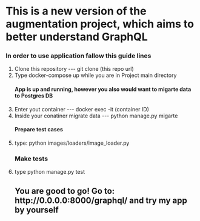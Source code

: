 <h1>This is a new version of the augmentation project, which aims to better understand GraphQL</hq>

<h3>In order to use application fallow this guide lines</h3>

<ol>
  <li>Clone this repository --- git clone (this repo url)</li>
  <li>Type docker-compose up while you are in Project main directory</li>
  <h4>App is up and running, however you also would want to migarte data to Postgres DB</h4>
  <li>Enter yout container --- docker exec -it (container ID)</li>
  <li>Inside your conatiner migrate data --- python manage.py migarte</li>
  <h4>Prepare test cases</h4>
  <li>type: python images/loaders/image_loader.py</li>
  <h3>Make tests</h3>
  <li>type python manage.py test</li>
  <h2>You are good to go! Go to: <strong>http://0.0.0.0:8000/graphql/</strong> and try my app by yourself</h2>
</ol>
